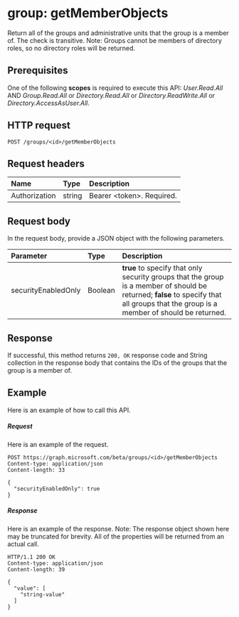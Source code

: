 # group: getMemberObjects
Return all of the groups and administrative units that the group is a member of. The check is transitive. Note: Groups cannot be members of directory roles, so no directory roles will be returned.

## Prerequisites
One of the following **scopes** is required to execute this API: *User.Read.All* AND *Group.Read.All* or *Directory.Read.All* or *Directory.ReadWrite.All* or *Directory.AccessAsUser.All*.
## HTTP request
<!-- { "blockType": "ignored" } -->
```http
POST /groups/<id>/getMemberObjects
```
## Request headers
| Name       | Type | Description|
|:---------------|:--------|:----------|
| Authorization  | string  | Bearer &lt;token&gt;. Required. |

## Request body
In the request body, provide a JSON object with the following parameters.

| Parameter	   | Type	|Description|
|:---------------|:--------|:----------|
|securityEnabledOnly|Boolean|**true** to specify that only security groups that the group is a member of should be returned; **false** to specify that all groups that the group is a member of should be returned.|

## Response
If successful, this method returns `200, OK` response code and String collection in the response body that contains the IDs of the groups that the group is a member of.

## Example
Here is an example of how to call this API.
##### Request
Here is an example of the request.
<!-- {
  "blockType": "request",
  "name": "group_getmemberobjects"
}-->
```http
POST https://graph.microsoft.com/beta/groups/<id>/getMemberObjects
Content-type: application/json
Content-length: 33

{
  "securityEnabledOnly": true
}
```

##### Response
Here is an example of the response. Note: The response object shown here may be truncated for brevity. All of the properties will be returned from an actual call.
<!-- {
  "blockType": "response",
  "truncated": true,
  "@odata.type": "string",
  "isCollection": true
} -->
```http
HTTP/1.1 200 OK
Content-type: application/json
Content-length: 39

{
  "value": [
    "string-value"
  ]
}
```

<!-- uuid: 8fcb5dbc-d5aa-4681-8e31-b001d5168d79
2015-10-25 14:57:30 UTC -->
<!-- {
  "type": "#page.annotation",
  "description": "group: getMemberObjects",
  "keywords": "",
  "section": "documentation",
  "tocPath": ""
}-->
